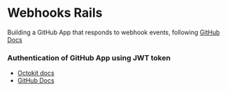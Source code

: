 # Webhooks Rails

Building a GitHub App that responds to webhook events, following [GitHub Docs](https://docs.github.com/en/apps/creating-github-apps/writing-code-for-a-github-app/building-a-github-app-that-responds-to-webhook-events#add-code-to-respond-to-webhook-events)

### Authentication of GitHub App using JWT token
* [Octokit docs](https://github.com/octokit/octokit.rb#github-app)
* [GitHub Docs](https://docs.github.com/en/apps/creating-github-apps/authenticating-with-a-github-app/generating-a-json-web-token-jwt-for-a-github-app#example-using-ruby-to-generate-a-jwt)
